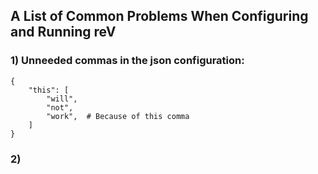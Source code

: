 ## A List of Common Problems When Configuring and Running reV

### 1) Unneeded commas in the json configuration:
    {
        "this": [
            "will",
            "not",
            "work",  # Because of this comma
        ]
    }
    
### 2) 